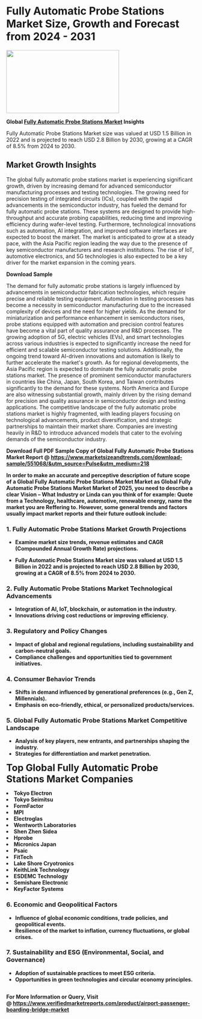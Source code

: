 <H1>Fully Automatic Probe Stations Market Size, Growth and Forecast from 2024 - 2031</H1><img class="aligncenter size-medium wp-image-584254" src="https://thirdeyenews.in/wp-content/uploads/2024/09/Global-Market-Research-300x168.jpeg" alt="" width="300" height="168" /><p><strong>Global&nbsp;<a href="https://www.marketsizeandtrends.com/download-sample/551068/&amp;utm_source=Pulse&amp;utm_medium=218">Fully Automatic Probe Stations Market</a> Insights</strong></p><p>Fully Automatic Probe Stations Market size was valued at USD 1.5 Billion in 2022 and is projected to reach USD 2.8 Billion by 2030, growing at a CAGR of 8.5% from 2024 to 2030.</p><p><h2>Market Growth Insights</h2> <p>The global fully automatic probe stations market is experiencing significant growth, driven by increasing demand for advanced semiconductor manufacturing processes and testing technologies. The growing need for precision testing of integrated circuits (ICs), coupled with the rapid advancements in the semiconductor industry, has fueled the demand for fully automatic probe stations. These systems are designed to provide high-throughput and accurate probing capabilities, reducing time and improving efficiency during wafer-level testing. Furthermore, technological innovations such as automation, AI integration, and improved software interfaces are expected to boost the market. The market is anticipated to grow at a steady pace, with the Asia Pacific region leading the way due to the presence of key semiconductor manufacturers and research institutions. The rise of IoT, automotive electronics, and 5G technologies is also expected to be a key driver for the market expansion in the coming years. </p> <p><strong>Download Sample</strong></p> <p>The demand for fully automatic probe stations is largely influenced by advancements in semiconductor fabrication technologies, which require precise and reliable testing equipment. Automation in testing processes has become a necessity in semiconductor manufacturing due to the increased complexity of devices and the need for higher yields. As the demand for miniaturization and performance enhancement in semiconductors rises, probe stations equipped with automation and precision control features have become a vital part of quality assurance and R&D processes. The growing adoption of 5G, electric vehicles (EVs), and smart technologies across various industries is expected to significantly increase the need for efficient and scalable semiconductor testing solutions. Additionally, the ongoing trend toward AI-driven innovations and automation is likely to further accelerate the market's growth. As for regional developments, the Asia Pacific region is expected to dominate the fully automatic probe stations market. The presence of prominent semiconductor manufacturers in countries like China, Japan, South Korea, and Taiwan contributes significantly to the demand for these systems. North America and Europe are also witnessing substantial growth, mainly driven by the rising demand for precision and quality assurance in semiconductor design and testing applications. The competitive landscape of the fully automatic probe stations market is highly fragmented, with leading players focusing on technological advancements, product diversification, and strategic partnerships to maintain their market share. Companies are investing heavily in R&D to introduce advanced models that cater to the evolving demands of the semiconductor industry. <p><strong></p><p><span class=""><strong>Download Full PDF Sample Copy of Global Fully Automatic Probe Stations Market Report</strong> @ <a href="https://www.marketsizeandtrends.com/download-sample/551068/&amp;utm_source=Pulse&amp;utm_medium=218" target="_blank">https://www.marketsizeandtrends.com/download-sample/551068/&amp;utm_source=Pulse&amp;utm_medium=218</a></span></p><p>In order to make an accurate and perceptive description of future scope of a Global&nbsp;Fully Automatic Probe Stations Market Market as Global&nbsp;Fully Automatic Probe Stations Market Market of 2025, you need to describe a clear Vision &ndash; What Industry or Linda can you think of for example: Quote from a Technology, healthcare, automotive, renewable energy, name the market you are Reffering to. However, some general trends and factors usually impact market reports and their future outlook include:</p><h3>1.&nbsp;<strong>Fully Automatic Probe Stations Market Growth Projections</strong></h3><ul><li>Examine market size trends, revenue estimates and CAGR (Compounded Annual Growth Rate) projections.</li><li><p>Fully Automatic Probe Stations Market size was valued at USD 1.5 Billion in 2022 and is projected to reach USD 2.8 Billion by 2030, growing at a CAGR of 8.5% from 2024 to 2030.</p></li></ul><h3>2.&nbsp;<strong>Fully Automatic Probe Stations Market Technological Advancements</strong></h3><ul><li>Integration of AI, IoT, blockchain, or automation in the industry.</li><li>Innovations driving cost reductions or improving efficiency.</li></ul><h3>3.&nbsp;<strong>Regulatory and Policy Changes</strong></h3><ul><li>Impact of global and regional regulations, including sustainability and carbon-neutral goals.</li><li>Compliance challenges and opportunities tied to government initiatives.</li></ul><h3>4.&nbsp;<strong>Consumer Behavior Trends</strong></h3><ul><li>Shifts in demand influenced by generational preferences (e.g., Gen Z, Millennials).</li><li>Emphasis on eco-friendly, ethical, or personalized products/services.</li></ul><h3>5.&nbsp;<strong>Global Fully Automatic Probe Stations Market Competitive Landscape</strong></h3><ul><li>Analysis of key players, new entrants, and partnerships shaping the industry.</li><li>Strategies for differentiation and market penetration.</li></ul><p data-pm-slice="1 1 []"><span style="color: inherit; font-family: inherit; font-size: 25px;">Top Global Fully Automatic Probe Stations Market Companies</span></p><div class="" data-test-id=""><p><li>Tokyo Electron</li><li> Tokyo Seimitsu</li><li> FormFactor</li><li> MPI</li><li> Electroglas</li><li> Wentworth Laboratories</li><li> Shen Zhen Sidea</li><li> Hprobe</li><li> Micronics Japan</li><li> Psaic</li><li> FitTech</li><li> Lake Shore Cryotronics</li><li> KeithLink Technology</li><li> ESDEMC Technology</li><li> Semishare Electronic</li><li> KeyFactor Systems</li></p></div><h3>6.&nbsp;<strong>Economic and Geopolitical Factors</strong></h3><ul><li>Influence of global economic conditions, trade policies, and geopolitical events.</li><li>Resilience of the market to inflation, currency fluctuations, or global crises.</li></ul><h3>7.&nbsp;<strong>Sustainability and ESG (Environmental, Social, and Governance)</strong></h3><ul><li>Adoption of sustainable practices to meet ESG criteria.</li><li>Opportunities in green technologies and circular economy principles.</li></ul><h2><strong style="font-size: 14px;">For More Information or Query, Visit @&nbsp;</strong><a style="background-color: #ffffff; font-size: 14px;" href="https://www.marketsizeandtrends.com/report/fully-automatic-probe-stations-market/" target="_blank">https://www.verifiedmarketreports.com/product/airport-passenger-boarding-bridge-market</a></h2>
